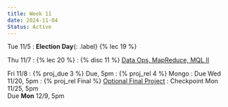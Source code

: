 ```yaml
---
title: Week 11
date: 2024-11-04
Status: Active
---
```


Tue 11/5
: **Election Day**{: .label} {% lec 19 %}

Thu 11/7
: {% lec 20 %}
: {% disc 11 %} [Data Ops, MapReduce, MQL II](https://drive.google.com/file/d/1QnR7hEtyGuzqFr1SyaDS6MT2E0RBZJkH/view?usp=sharing)

Fri 11/8
: {% proj_due 3 %} Due, 5pm
: {% proj_rel 4 %} Mongo
  : Due Wed 11/20, 5pm
: {% proj_rel Final %} [Optional Final Project]({{site.baseurl}}/assignments/final-project)
  : Checkpoint Mon 11/25, 5pm<br/>Due **Mon** 12/9, 5pm
